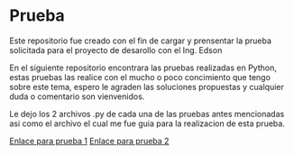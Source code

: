 # Prueba
Este repositorio fue creado con el fin de cargar y prensentar la prueba solicitada para el proyecto de desarollo con el Ing. Edson

En el siguiente repositorio encontrara las pruebas realizadas en Python, estas pruebas las realice con el mucho o poco concimiento que tengo sobre este tema, espero le agraden las soluciones propuestas y cualquier duda o comentario son vienvenidos.

Le dejo los 2 archivos .py de cada una de las pruebas antes mencionadas asi como el archivo el cual me fue guia para la realizacion de esta prueba.

[Enlace para prueba 1](./contents/Prueba1.py)
[Enlace para prueba 2](./contents/Prueba2.py)
